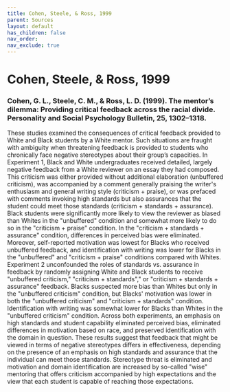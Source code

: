 ```yaml
---
title: Cohen, Steele, & Ross, 1999
parent: Sources
layout: default
has_children: false
nav_order: 
nav_exclude: true
---
```


# Cohen, Steele, & Ross, 1999

### Cohen, G. L., Steele, C. M., & Ross, L. D. (1999). The mentor’s dilemma: Providing critical feedback across the racial divide. Personality and Social Psychology Bulletin, 25, 1302–1318.

These studies examined the consequences of critical feedback provided to White and Black students by a White mentor. Such situations are fraught with ambiguity when threatening feedback is provided to students who chronically face negative stereotypes about their group’s capacities. In Experiment 1, Black and White undergraduates received detailed, largely negative feedback from a White reviewer on an essay they had composed. This criticism was either provided without additional elaboration (unbuffered criticism), was accompanied by a comment generally praising the writer's enthusiasm and general writing style (criticism + praise), or was prefaced with comments invoking high standards but also assurances that the student could meet those standards (criticism + standards + assurance). Black students were significantly more likely to view the reviewer as biased than Whites in the "unbuffered" condition and somewhat more likely to do so in the "criticism + praise" condition. In the "criticism + standards + assurance" condition, differences in perceived bias were eliminated. Moreover, self-reported motivation was lowest for Blacks who received unbuffered feedback, and identification with writing was lower for Blacks in the "unbuffered" and "criticism + praise" conditions compared with Whites. Experiment 2 unconfounded the roles of standards vs. assurance in feedback by randomly assigning White and Black students to receive "unbuffered criticism," "criticism + standards"," or "criticism + standards + assurance" feedback. Blacks suspected more bias than Whites but only in the "unbuffered criticism" condition, but Blacks' motivation was lower in both the "unbuffered criticism" and "criticism + standards" condition. Identification with writing was somewhat lower for Blacks than Whites in the "unbuffered criticism" condition. Across both experiments, an emphasis on high standards and student capability eliminated perceived bias, eliminated differences in motivation based on race, and preserved identification with the domain in question. These results suggest that feedback that might be viewed in terms of negative stereotypes differs in effectiveness, depending on the presence of an emphasis on high standards and assurance that the individual can meet those standards. Stereotype threat is eliminated and motivation and domain identification are increased by so-called "wise" mentoring that offers criticism accompanied by high expectations and the view that each student is capable of reaching those expectations.
